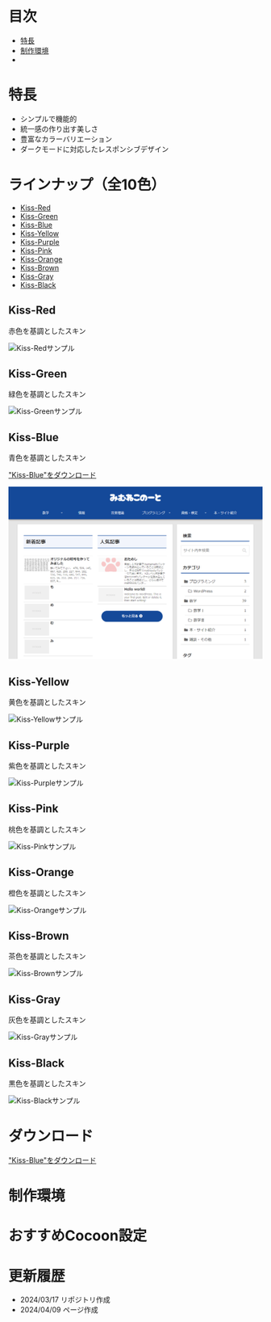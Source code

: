 # 目次
- [特長](#特長)
- [制作環境](#制作環境)
- 
# 特長
- シンプルで機能的
- 統一感の作り出す美しさ
- 豊富なカラーバリエーション
- ダークモードに対応したレスポンシブデザイン

# ラインナップ（全10色）
- [Kiss-Red](#kiss-red)
- [Kiss-Green](#kiss-green)
- [Kiss-Blue](#kiss-blue)
- [Kiss-Yellow](#kiss-yellow)
- [Kiss-Purple](#kiss-purple)
- [Kiss-Pink](#kiss-pink)
- [Kiss-Orange](#kiss-orange)
- [Kiss-Brown](#kiss-brown)
- [Kiss-Gray](#kiss-gray)
- [Kiss-Black](#kiss-black)

## Kiss-Red
赤色を基調としたスキン

![Kiss-Redサンプル](thumbnails/Screen-Shot-Kiss-Red.png)

## Kiss-Green
緑色を基調としたスキン

![Kiss-Greenサンプル](thumbnails/Screen-Shot-Kiss-Green.png)

## Kiss-Blue
青色を基調としたスキン

["Kiss-Blue"をダウンロード](https://github.com/mimneko/Kiss-Blue/archive/main.zip)

![Kiss-Blueサンプル](thumbnails/Screen-Shot-Kiss-Blue.png)

## Kiss-Yellow
黄色を基調としたスキン

![Kiss-Yellowサンプル](thumbnails/Screen-Shot-Kiss-Yellow.png)

## Kiss-Purple
紫色を基調としたスキン

![Kiss-Purpleサンプル](thumbnails/Screen-Shot-Kiss-Purple.png)

## Kiss-Pink
桃色を基調としたスキン

![Kiss-Pinkサンプル](thumbnails/Screen-Shot-Kiss-Pink.png)

## Kiss-Orange
橙色を基調としたスキン

![Kiss-Orangeサンプル](thumbnails/Screen-Shot-Kiss-Orange.png)

## Kiss-Brown
茶色を基調としたスキン

![Kiss-Brownサンプル](thumbnails/Screen-Shot-Kiss-Brown.png)

## Kiss-Gray
灰色を基調としたスキン

![Kiss-Grayサンプル](thumbnails/Screen-Shot-Kiss-Gray.png)

## Kiss-Black
黒色を基調としたスキン

![Kiss-Blackサンプル](thumbnails/Screen-Shot-Kiss-Black.png)

# ダウンロード
["Kiss-Blue"をダウンロード](https://github.com/mimneko/Kiss-Blue/archive/main.zip)

# 制作環境


# おすすめCocoon設定


# 更新履歴
- 2024/03/17 リポジトリ作成
- 2024/04/09 ページ作成

